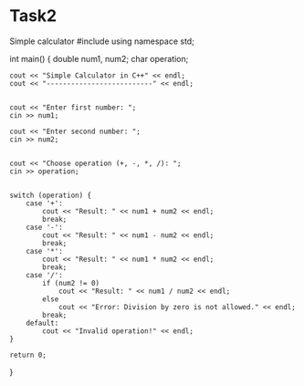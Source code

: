 # Task2
Simple calculator
#include <iostream>
using namespace std;

int main() {
    double num1, num2;
    char operation;

    cout << "Simple Calculator in C++" << endl;
    cout << "--------------------------" << endl;

    
    cout << "Enter first number: ";
    cin >> num1;

    cout << "Enter second number: ";
    cin >> num2;

    
    cout << "Choose operation (+, -, *, /): ";
    cin >> operation;

    
    switch (operation) {
        case '+':
            cout << "Result: " << num1 + num2 << endl;
            break;
        case '-':
            cout << "Result: " << num1 - num2 << endl;
            break;
        case '*':
            cout << "Result: " << num1 * num2 << endl;
            break;
        case '/':
            if (num2 != 0)
                cout << "Result: " << num1 / num2 << endl;
            else
                cout << "Error: Division by zero is not allowed." << endl;
            break;
        default:
            cout << "Invalid operation!" << endl;
    }

    return 0;
}
